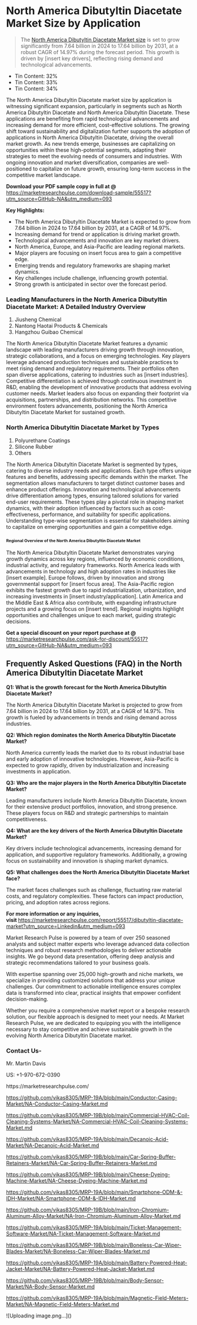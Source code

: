 
<h1>North America Dibutyltin Diacetate Market&nbsp;Size by Application</h1><blockquote><p>The <a href="https://marketresearchpulse.com/download-sample/55517?utm_source=GitHub-NA&amp;utm_medium=093">North America Dibutyltin Diacetate Market size</a> is set to grow significantly from 7.64 billion in 2024 to 17.64 billion by 2031, at a robust CAGR of 14.97% during the forecast period. This growth is driven by [insert key drivers], reflecting rising demand and technological advancements.</p></blockquote><ul><li>Tin Content: 32%<li> Tin Content: 33%<li> Tin Content: 34%</li></ul><p>The North America Dibutyltin Diacetate market size by application is witnessing significant expansion, particularly in segments such as North America Dibutyltin Diacetate and North America Dibutyltin Diacetate. These applications are benefiting from rapid technological advancements and increasing demand for more efficient, cost-effective solutions. The growing shift toward sustainability and digitalization further supports the adoption of applications in North America Dibutyltin Diacetate, driving the overall market growth. As new trends emerge, businesses are capitalizing on opportunities within these high-potential segments, adapting their strategies to meet the evolving needs of consumers and industries. With ongoing innovation and market diversification, companies are well-positioned to capitalize on future growth, ensuring long-term success in the competitive market landscape.</p><p><strong>Download your PDF sample copy in full at @ </strong><a href="https://marketresearchpulse.com/download-sample/55517?utm_source=GitHub-NA&amp;utm_medium=093">https://marketresearchpulse.com/download-sample/55517?utm_source=GitHub-NA&amp;utm_medium=093</a></p><p><strong>Key Highlights: </strong></p><ul><li>The North America Dibutyltin Diacetate Market is expected to grow from 7.64 billion in 2024 to 17.64 billion by 2031, at a CAGR of 14.97%.</li><li>Increasing demand for trend or application is driving market growth.</li><li>Technological advancements and innovation are key market drivers.</li><li>North America, Europe, and Asia-Pacific are leading regional markets.</li><li>Major players are focusing on insert focus area to gain a competitive edge.</li><li>Emerging trends and regulatory frameworks are shaping market dynamics.</li><li>Key challenges include challenge, influencing growth potential.</li><li>Strong growth is anticipated in sector over the forecast period.</li></ul><h3>Leading Manufacturers in the North America Dibutyltin Diacetate Market: A Detailed Industry Overview</h3><ol><li>Jiusheng Chemical</li><li>Nantong Haotai Products & Chemicals</li><li>Hangzhou Guibao Chemical</li></ol><div class="flex max-w-full flex-col flex-grow"><div class="min-h-8 text-message flex w-full flex-col items-end gap-2 whitespace-normal break-words [.text-message+&amp;]:mt-5" dir="auto" data-message-author-role="assistant" data-message-id="fd8432e4-4910-450d-b182-61b7bfb0a01f" data-message-model-slug="gpt-4o"><div class="flex w-full flex-col gap-1 empty:hidden first:pt-[3px]"><div class="markdown prose w-full break-words dark:prose-invert light"><p>The North America Dibutyltin Diacetate Market features a dynamic landscape with leading manufacturers driving growth through innovation, strategic collaborations, and a focus on emerging technologies. Key players leverage advanced production techniques and sustainable practices to meet rising demand and regulatory requirements. Their portfolios often span diverse applications, catering to industries such as [insert industries]. Competitive differentiation is achieved through continuous investment in R&amp;D, enabling the development of innovative products that address evolving customer needs. Market leaders also focus on expanding their footprint via acquisitions, partnerships, and distribution networks. This competitive environment fosters advancements, positioning the North America Dibutyltin Diacetate Market for sustained growth.</p></div></div></div></div><h3>North America Dibutyltin Diacetate Market by Types</h3><ol><li>Polyurethane Coatings<li> Silicone Rubber<li> Others</li></ol><div class="flex max-w-full flex-col flex-grow"><div class="min-h-8 text-message flex w-full flex-col items-end gap-2 whitespace-normal break-words [.text-message+&amp;]:mt-5" dir="auto" data-message-author-role="assistant" data-message-id="084470be-0bb7-4664-bddf-5156b4f41249" data-message-model-slug="gpt-4o-mini"><div class="flex w-full flex-col gap-1 empty:hidden first:pt-[3px]"><div class="markdown prose w-full break-words dark:prose-invert light"><p>The North America Dibutyltin Diacetate Market is segmented by types, catering to diverse industry needs and applications. Each type offers unique features and benefits, addressing specific demands within the market. The segmentation allows manufacturers to target distinct customer bases and enhance product offerings. Innovation and technological advancements drive differentiation among types, ensuring tailored solutions for varied end-user requirements. These types play a pivotal role in shaping market dynamics, with their adoption influenced by factors such as cost-effectiveness, performance, and suitability for specific applications. Understanding type-wise segmentation is essential for stakeholders aiming to capitalize on emerging opportunities and gain a competitive edge.</p></div></div></div></div><h3><span style="font-size: 11px;">Regional Overview of the North America Dibutyltin Diacetate Market</span></h3><div class="flex max-w-full flex-col flex-grow"><div class="min-h-8 text-message flex w-full flex-col items-end gap-2 whitespace-normal break-words [.text-message+&amp;]:mt-5" dir="auto" data-message-author-role="assistant" data-message-id="e9038762-ce64-4e30-91c9-9bd413514231" data-message-model-slug="gpt-4o-mini"><div class="flex w-full flex-col gap-1 empty:hidden first:pt-[3px]"><div class="markdown prose w-full break-words dark:prose-invert light"><p>The North America Dibutyltin Diacetate Market demonstrates varying growth dynamics across key regions, influenced by economic conditions, industrial activity, and regulatory frameworks. North America leads with advancements in technology and high adoption rates in industries like [insert example]. Europe follows, driven by innovation and strong governmental support for [insert focus area]. The Asia-Pacific region exhibits the fastest growth due to rapid industrialization, urbanization, and increasing investments in [insert industry/application]. Latin America and the Middle East &amp; Africa also contribute, with expanding infrastructure projects and a growing focus on [insert trend]. Regional insights highlight opportunities and challenges unique to each market, guiding strategic decisions.</p></div></div></div></div><p><strong>Get a special discount on your report purchase at @ </strong><a href="https://marketresearchpulse.com/ask-for-discount/55517?utm_source=GitHub-NA&amp;utm_medium=093">https://marketresearchpulse.com/ask-for-discount/55517?utm_source=GitHub-NA&amp;utm_medium=093</a></p><h2>Frequently Asked Questions (FAQ) in the North America Dibutyltin Diacetate Market</h2><p><strong>Q1: What is the growth forecast for the North America Dibutyltin Diacetate Market?</strong></p><p>The North America Dibutyltin Diacetate Market is projected to grow from 7.64 billion in 2024 to 17.64 billion by 2031, at a CAGR of 14.97%. This growth is fueled by advancements in trends and rising demand across industries.</p><p><strong>Q2: Which region dominates the North America Dibutyltin Diacetate Market?</strong></p><p>North America currently leads the market due to its robust industrial base and early adoption of innovative technologies. However, Asia-Pacific is expected to grow rapidly, driven by industrialization and increasing investments in application.</p><p><strong>Q3: Who are the major players in the North America Dibutyltin Diacetate Market?</strong></p><p>Leading manufacturers include North America Dibutyltin Diacetate, known for their extensive product portfolios, innovation, and strong presence. These players focus on R&amp;D and strategic partnerships to maintain competitiveness.</p><p><strong>Q4: What are the key drivers of the North America Dibutyltin Diacetate Market?</strong></p><p>Key drivers include technological advancements, increasing demand for application, and supportive regulatory frameworks. Additionally, a growing focus on sustainability and innovation is shaping market dynamics.</p><p><strong>Q5: What challenges does the North America Dibutyltin Diacetate Market face?</strong></p><p>The market faces challenges such as challenge, fluctuating raw material costs, and regulatory complexities. These factors can impact production, pricing, and adoption rates across regions.</p><p><strong>For more information or any inquiries, visit&nbsp;</strong><a href="https://marketresearchpulse.com/report/55517/dibutyltin-diacetate-market?utm_source=Linkedin&utm_medium=093">https://marketresearchpulse.com/report/55517/dibutyltin-diacetate-market?utm_source=Linkedin&utm_medium=093</a></p><p>Market Research Pulse is powered by a team of over 250 seasoned analysts and subject matter experts who leverage advanced data collection techniques and robust research methodologies to deliver actionable insights. We go beyond data presentation, offering deep analysis and strategic recommendations tailored to your business goals.</p><p>With expertise spanning over 25,000 high-growth and niche markets, we specialize in providing customized solutions that address your unique challenges. Our commitment to actionable intelligence ensures complex data is transformed into clear, practical insights that empower confident decision-making.</p><p>Whether you require a comprehensive market report or a bespoke research solution, our flexible approach is designed to meet your needs. At Market Research Pulse, we are dedicated to equipping you with the intelligence necessary to stay competitive and achieve sustainable growth in the evolving North America Dibutyltin Diacetate market.</p><h3><strong>Contact Us-</strong></h3><p>Mr. Martin Davis</p><p>US: +1-970-672-0390</p><p>https://marketresearchpulse.com/</p><p><a href="https://github.com/vikas8305/MRP-19A/blob/main/Conductor-Casing-Market/NA-Conductor-Casing-Market.md">https://github.com/vikas8305/MRP-19A/blob/main/Conductor-Casing-Market/NA-Conductor-Casing-Market.md</a></p><p><a href="https://github.com/vikas8305/MRP-19B/blob/main/Commercial-HVAC-Coil-Cleaning-Systems-Market/NA-Commercial-HVAC-Coil-Cleaning-Systems-Market.md">https://github.com/vikas8305/MRP-19B/blob/main/Commercial-HVAC-Coil-Cleaning-Systems-Market/NA-Commercial-HVAC-Coil-Cleaning-Systems-Market.md</a></p><p><a href="https://github.com/vikas8305/MRP-19A/blob/main/Decanoic-Acid-Market/NA-Decanoic-Acid-Market.md">https://github.com/vikas8305/MRP-19A/blob/main/Decanoic-Acid-Market/NA-Decanoic-Acid-Market.md</a></p><p><a href="https://github.com/vikas8305/MRP-19B/blob/main/Car-Spring-Buffer-Retainers-Market/NA-Car-Spring-Buffer-Retainers-Market.md">https://github.com/vikas8305/MRP-19B/blob/main/Car-Spring-Buffer-Retainers-Market/NA-Car-Spring-Buffer-Retainers-Market.md</a></p><p><a href="https://github.com/vikas8305/MRP-19B/blob/main/Cheese-Dyeing-Machine-Market/NA-Cheese-Dyeing-Machine-Market.md">https://github.com/vikas8305/MRP-19B/blob/main/Cheese-Dyeing-Machine-Market/NA-Cheese-Dyeing-Machine-Market.md</a></p><p><a href="https://github.com/vikas8305/MRP-19A/blob/main/Smartphone-ODM-&-IDH-Market/NA-Smartphone-ODM-&-IDH-Market.md">https://github.com/vikas8305/MRP-19A/blob/main/Smartphone-ODM-&-IDH-Market/NA-Smartphone-ODM-&-IDH-Market.md</a></p><p><a href="https://github.com/vikas8305/MRP-19B/blob/main/Iron-Chromium-Aluminum-Alloy-Market/NA-Iron-Chromium-Aluminum-Alloy-Market.md">https://github.com/vikas8305/MRP-19B/blob/main/Iron-Chromium-Aluminum-Alloy-Market/NA-Iron-Chromium-Aluminum-Alloy-Market.md</a></p><p><a href="https://github.com/vikas8305/MRP-19A/blob/main/Ticket-Management-Software-Market/NA-Ticket-Management-Software-Market.md">https://github.com/vikas8305/MRP-19A/blob/main/Ticket-Management-Software-Market/NA-Ticket-Management-Software-Market.md</a></p><p><a href="https://github.com/vikas8305/MRP-19B/blob/main/Boneless-Car-Wiper-Blades-Market/NA-Boneless-Car-Wiper-Blades-Market.md">https://github.com/vikas8305/MRP-19B/blob/main/Boneless-Car-Wiper-Blades-Market/NA-Boneless-Car-Wiper-Blades-Market.md</a></p><p><a href="https://github.com/vikas8305/MRP-19A/blob/main/Battery-Powered-Heat-Jacket-Market/NA-Battery-Powered-Heat-Jacket-Market.md">https://github.com/vikas8305/MRP-19A/blob/main/Battery-Powered-Heat-Jacket-Market/NA-Battery-Powered-Heat-Jacket-Market.md</a></p><p><a href="https://github.com/vikas8305/MRP-19B/blob/main/Body-Sensor-Market/NA-Body-Sensor-Market.md">https://github.com/vikas8305/MRP-19B/blob/main/Body-Sensor-Market/NA-Body-Sensor-Market.md</a></p><p><a href="https://github.com/vikas8305/MRP-19A/blob/main/Magnetic-Field-Meters-Market/NA-Magnetic-Field-Meters-Market.md">https://github.com/vikas8305/MRP-19A/blob/main/Magnetic-Field-Meters-Market/NA-Magnetic-Field-Meters-Market.md</a></p>
![Uploading image.png…]()
